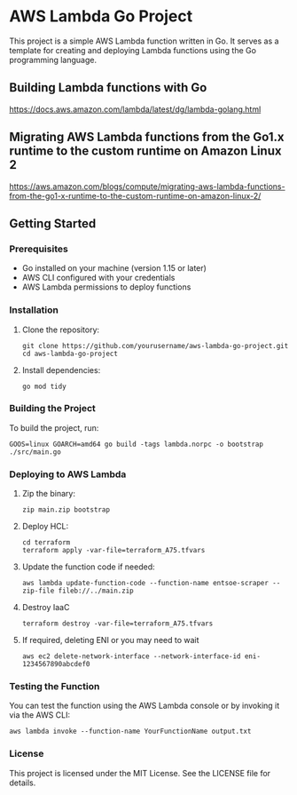 # AWS Lambda Go Project

This project is a simple AWS Lambda function written in Go. It serves as a template for creating and deploying Lambda functions using the Go programming language.

## Building Lambda functions with Go
https://docs.aws.amazon.com/lambda/latest/dg/lambda-golang.html

## Migrating AWS Lambda functions from the Go1.x runtime to the custom runtime on Amazon Linux 2
https://aws.amazon.com/blogs/compute/migrating-aws-lambda-functions-from-the-go1-x-runtime-to-the-custom-runtime-on-amazon-linux-2/

## Getting Started

### Prerequisites

- Go installed on your machine (version 1.15 or later)
- AWS CLI configured with your credentials
- AWS Lambda permissions to deploy functions

### Installation

1. Clone the repository:

   ```
   git clone https://github.com/yourusername/aws-lambda-go-project.git
   cd aws-lambda-go-project
   ```

2. Install dependencies:

   ```
   go mod tidy
   ```

### Building the Project

To build the project, run:

```
GOOS=linux GOARCH=amd64 go build -tags lambda.norpc -o bootstrap ./src/main.go
```

### Deploying to AWS Lambda

1. Zip the binary:

   ```
   zip main.zip bootstrap
   ```

2. Deploy HCL:

   ```
   cd terraform
   terraform apply -var-file=terraform_A75.tfvars
   ```

3. Update the function code if needed:

   ```
   aws lambda update-function-code --function-name entsoe-scraper --zip-file fileb://../main.zip
   ```

4. Destroy IaaC
   ```
   terraform destroy -var-file=terraform_A75.tfvars   
   ```

5. If required, deleting ENI or you may need to wait
   ```
   aws ec2 delete-network-interface --network-interface-id eni-1234567890abcdef0
   ```

### Testing the Function

You can test the function using the AWS Lambda console or by invoking it via the AWS CLI:

```
aws lambda invoke --function-name YourFunctionName output.txt
```

### License

This project is licensed under the MIT License. See the LICENSE file for details.